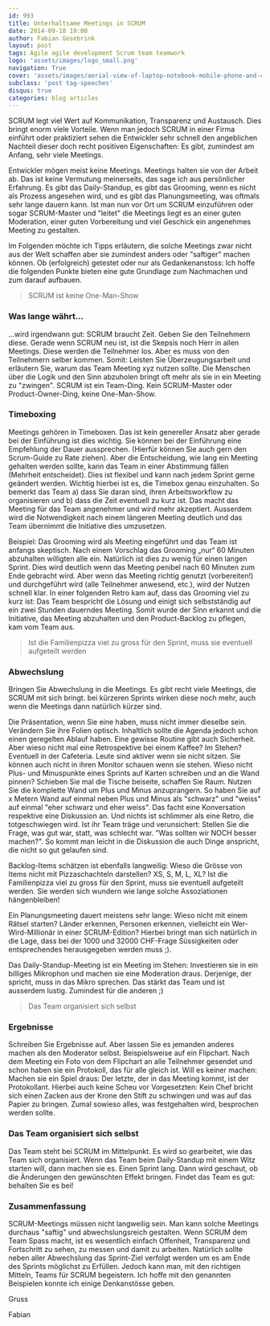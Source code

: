```yaml
---
id: 993
title: Unterhaltsame Meetings in SCRUM
date: 2014-09-18 19:00
author: Fabian Gosebrink
layout: post
tags: Agile agile development Scrum team teamwork
logo: 'assets/images/logo_small.png'
navigation: True
cover: 'assets/images/aerial-view-of-laptop-notebook-mobile-phone-and-coffee-cup-on-wooden-table.jpg'
subclass: 'post tag-speeches'
disqus: true
categories: blog articles
---
```


SCRUM legt viel Wert auf Kommunikation, Transparenz und Austausch. Dies bringt enorm viele Vorteile. Wenn man jedoch SCRUM in einer Firma einführt oder praktiziert sehen die Entwickler sehr schnell den angeblichen Nachteil dieser doch recht positiven Eigenschaften: Es gibt, zumindest am Anfang, sehr viele Meetings.

Entwickler mögen meist keine Meetings. Meetings halten sie von der Arbeit ab. Das ist keine Vermutung meinerseits, das sage ich aus persönlicher Erfahrung. Es gibt das Daily-Standup, es gibt das Grooming, wenn es nicht als Prozess angesehen wird, und es gibt das Planungsmeeting, was oftmals sehr lange dauern kann. Ist man nun vor Ort um SCRUM einzuführen oder sogar SCRUM-Master und "leitet" die Meetings liegt es an einer guten Moderation, einer guten Vorbereitung und viel Geschick ein angenehmes Meeting zu gestalten.

Im Folgenden möchte ich Tipps erläutern, die solche Meetings zwar nicht aus der Welt schaffen aber sie zumindest anders oder "saftiger" machen können. Ob (erfolgreich) getestet oder nur als Gedankenanstoss: Ich hoffe die folgenden Punkte bieten eine gute Grundlage zum Nachmachen und zum darauf aufbauen.

>SCRUM ist keine One-Man-Show

### Was lange währt...

...wird irgendwann gut: SCRUM braucht Zeit. Geben Sie den Teilnehmern diese. Gerade wenn SCRUM neu ist, ist die Skepsis noch Herr in allen Meetings. Diese werden die Teilnehmer los. Aber es muss von den Teilnehmern selber kommen. Somit: Leisten Sie Überzeugungsarbeit und erläutern Sie, warum das Team Meeting xyz nutzen sollte. Die Menschen über die Logik und den Sinn abzuholen bringt oft mehr als sie in ein Meeting zu "zwingen". SCRUM ist ein Team-Ding. Kein SCRUM-Master oder Product-Owner-Ding, keine One-Man-Show.

### Timeboxing

Meetings gehören in Timeboxen. Das ist kein genereller Ansatz aber gerade bei der Einführung ist dies wichtig. Sie können bei der Einführung eine Empfehlung der Dauer aussprechen. (Hierfür können Sie auch gern den Scrum-Guide zu Rate ziehen). Aber die Entscheidung, wie lang ein Meeting gehalten werden sollte, kann das Team in einer Abstimmung fällen (Mehrheit entscheidet). Dies ist flexibel und kann nach jedem Sprint gerne geändert werden. Wichtig hierbei ist es, die Timebox genau einzuhalten. So bemerkt das Team a) dass Sie daran sind, ihren Arbeitsworkflow zu organisieren und b) dass die Zeit eventuell zu kurz ist. Das macht das Meeting für das Team angenehmer und wird mehr akzeptiert. Ausserdem wird die Notwendigkeit nach einem längeren Meeting deutlich und das Team übernimmt die Initiative dies umzusetzen.

Beispiel: Das Grooming wird als Meeting eingeführt und das Team ist anfangs skeptisch. Nach einem Vorschlag das Grooming „nur“ 60 Minuten abzuhalten willigten alle ein. Natürlich ist dies zu wenig für einen langen Sprint. Dies wird deutlich wenn das Meeting penibel nach 60 Minuten zum Ende gebracht wird. Aber wenn das Meeting richtig genutzt (vorbereiten!) und durchgeführt wird (alle Teilnehmer anwesend, etc.), wird der Nutzen schnell klar. In einer folgenden Retro kam auf, dass das Grooming viel zu kurz ist: Das Team bespricht die Lösung und einigt sich selbstständig auf ein zwei Stunden dauerndes Meeting. Somit wurde der Sinn erkannt und die Initiative, das Meeting abzuhalten und den Product-Backlog zu pflegen, kam vom Team aus.

>Ist die Familienpizza viel zu gross für den Sprint, muss sie eventuell aufgeteilt werden

### Abwechslung

Bringen Sie Abwechslung in die Meetings. Es gibt recht viele Meetings, die SCRUM mit sich bringt. bei kürzeren Sprints wirken diese noch mehr, auch wenn die Meetings dann natürlich kürzer sind.

Die Präsentation, wenn Sie eine haben, muss nicht immer dieselbe sein. Verändern Sie ihre Folien optisch. Inhaltlich sollte die Agenda jedoch schon einen geregelten Ablauf haben. Eine gewisse Routine gibt auch Sicherheit. Aber wieso nicht mal eine Retrospektive bei einem Kaffee? Im Stehen? Eventuell in der Cafeteria. Leute sind aktiver wenn sie nicht sitzen. Sie können auch nicht in ihren Monitor schauen wenn sie stehen. Wieso nicht Plus- und Minuspunkte eines Sprints auf Karten schreiben und an die Wand pinnen? Schieben Sie mal die Tische beiseite, schaffen Sie Raum. Nutzen Sie die komplette Wand um Plus und Minus anzuprangern. So haben Sie auf x Metern Wand auf einmal neben Plus und Minus als "schwarz" und "weiss" auf einmal "eher schwarz und eher weiss". Das facht eine Konversation respektive eine Diskussion an. Und nichts ist schlimmer als eine Retro, die totgeschwiegen wird. Ist ihr Team träge und verunsichert: Stellen Sie die Frage, was gut war, statt, was schlecht war. "Was sollten wir NOCH besser machen?". So kommt man leicht in die Diskussion die auch Dinge anspricht, die nicht so gut gelaufen sind.

Backlog-Items schätzen ist ebenfalls langweilig: Wieso die Grösse von Items nicht mit Pizzaschachteln darstellen? XS, S, M, L, XL? Ist die Familienpizza viel zu gross für den Sprint, muss sie eventuell aufgeteilt werden. Sie werden sich wundern wie lange solche Assoziationen hängenbleiben!

Ein Planungsmeeting dauert meistens sehr lange: Wieso nicht mit einem Rätsel starten? Länder erkennen, Personen erkennen, vielleicht ein Wer-Wird-Millionär in einer SCRUM-Edition? Hierbei bringt man sich natürlich in die Lage, dass bei der 1000 und 32000 CHF-Frage Süssigkeiten oder entsprechendes herausgegeben werden muss ;).

Das Daily-Standup-Meeting ist ein Meeting im Stehen: Investieren sie in ein billiges Mikrophon und machen sie eine Moderation draus. Derjenige, der spricht, muss in das Mikro sprechen. Das stärkt das Team und ist ausserdem lustig. Zumindest für die anderen ;)

>Das Team organisiert sich selbst

### Ergebnisse

Schreiben Sie Ergebnisse auf. Aber lassen Sie es jemanden anderes machen als den Moderator selbst. Beispielsweise auf ein Flipchart. Nach dem Meeting ein Foto von dem Flipchart an alle Teilnehmer gesendet und schon haben sie ein Protokoll, das für alle gleich ist. Will es keiner machen: Machen sie ein Spiel draus: Der letzte, der in das Meeting kommt, ist der Protokollant. Hierbei auch keine Scheu vor Vorgesetzten: Kein Chef bricht sich einen Zacken aus der Krone den Stift zu schwingen und was auf das Papier zu bringen. Zumal sowieso alles, was festgehalten wird, besprochen werden sollte.

### Das Team organisiert sich selbst

Das Team steht bei SCRUM im Mittelpunkt. Es wird so gearbeitet, wie das Team sich organisiert. Wenn das Team beim Daily-Standup mit einem Witz starten will, dann machen sie es. Einen Sprint lang. Dann wird geschaut, ob die Änderungen den gewünschten Effekt bringen. Findet das Team es gut: behalten Sie es bei!

### Zusammenfassung

SCRUM-Meetings müssen nicht langweilig sein. Man kann solche Meetings durchaus "saftig" und abwechslungsreich gestalten. Wenn SCRUM dem Team Spass macht, ist es wesentlich einfach Offenheit, Transparenz und Fortschritt zu sehen, zu messen und damit zu arbeiten. Natürlich sollte neben aller Abwechslung das Sprint-Ziel verfolgt werden um es am Ende des Sprints möglichst zu Erfüllen. Jedoch kann man, mit den richtigen Mitteln, Teams für SCRUM begeistern. Ich hoffe mit den genannten Beispielen konnte ich einige Denkanstösse geben.

Gruss

Fabian
